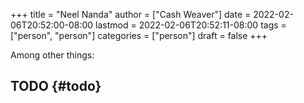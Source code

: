 +++
title = "Neel Nanda"
author = ["Cash Weaver"]
date = 2022-02-06T20:52:00-08:00
lastmod = 2022-02-06T20:52:11-08:00
tags = ["person", "person"]
categories = ["person"]
draft = false
+++

Among other things:


## TODO {#todo}
